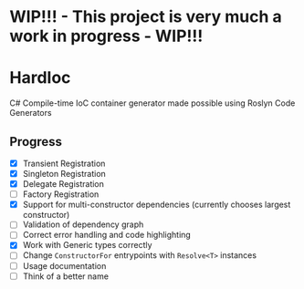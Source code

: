 # WIP!!! - This project is very much a work in progress - WIP!!!

# HardIoc
C# Compile-time IoC container generator made possible using Roslyn Code Generators

## Progress
- [x] Transient Registration
- [x] Singleton Registration
- [x] Delegate Registration
- [ ] Factory Registration
- [x] Support for multi-constructor dependencies (currently chooses largest constructor)
- [ ] Validation of dependency graph
- [ ] Correct error handling and code highlighting
- [x] Work with Generic types correctly
- [ ] Change `ConstructorFor` entrypoints with `Resolve<T>` instances
- [ ] Usage documentation
- [ ] Think of a better name
